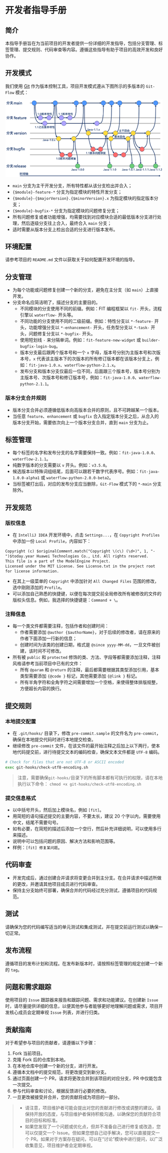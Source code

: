 # 开发者指导手册

## 简介

本指导手册旨在为当前项目的开发者提供一份详细的开发指导，包括分支管理、标签管理、提交规则、代码审查等内容。遵循这些指导有助于项目的高效开发和良好协作。

## 开发模式

我们使用 [Git](https://git-scm.com/) 作为版本控制工具，项目开发模式遵从下图所示的多版本的 `Git-Flow` 模式：

![image](docs/resources/git-flow.png)

- `main` 分支为主干开发分支，所有特性都从该分支检出并合入；
- `{$module}-feature-*` 分支为指定模块的特性开发分支；
- `{$module}-{$majorVersion}.{$minorVersion}.x` 为指定模块的指定版本分支；
- `{$module}-bugfix-*` 分支为指定模块的问题修复分支；
- 所有问题修复或者功能增强，均需要找到对应模块合适的最低版本分支进行处理，然后逐级分支往上合入，最终合入 `main` 分支；
- 适时需要从版本分支上检出合适的分支进行版本发布。

## 环境配置

请参考项目的 `README.md` 文件以获取关于如何配置开发环境的指导。

## 分支管理

- 为每个功能或问题修复创建一个新的分支，避免在主分支（如 `main`）上直接开发。
- 分支命名应简洁明了，描述分支的主要目的。
  - 不同模块的分支使用不同的前缀。例如：FIT 编程框架以 `fit-` 开头，流程引擎以 `waterflow-` 开头等。
  - 不同功能的分支使用不同的二级前缀。例如：特性分支以 `*-feature-` 开头，功能增强分支以 `*-enhancement-` 开头，任务型分支以 `*-task-` 开头，问题修复分支以 `*-bugfix-` 开头。
  - 使用短划线 `-` 来分隔单词。例如：`fit-feature-new-widget` 或 `builder-bugfix-login-bug`。
  - 版本分支最后跟两个版本号和一个 `x` 字母，版本号分别为主版本号和次版本号，`x` 代表该主版本下的次版本的所有修订版本都在该版本分支上，例如：`fit-java-1.0.x`、`waterflow-python-2.1.x`。
  - 发布分支和版本分支仅最后一位不同，后面跟三个版本号，版本号分别为主版本号、次版本号和修订版本号，例如：`fit-java-1.0.0`、`waterflow-python-2.1.1`。

### 版本分支合并规则

- 版本分支合并必须遵循低版本向高版本合并的原则，且不可跨越某一个版本。
- 当任意 `feature`、`enhancement` 或 `bugfix` 合入指定版本分支之后，从合入的版本分支开始，需要依次向上一个版本分支合并，直到 `main` 分支为止。

## 标签管理

- 每个标签的名字和发布分支的名字需要保持一致。例如：`fit-java-1.0.0`、`waterflow-2.1.1`。
- 纯数字版本的分支需要以 `v` 开头。例如：`v3.5.0`。
- 候选版本以特殊词组结尾，后面可以跟若干数字代表序号。例如：`fit-java-1.0.0-alpha1` 或 `waterflow-python-2.0.0-beta2`。
- 当标签被打出后，对应的发布分支应当删除，`Git-Flow` 模式下的 `*-main` 分支除外。

## 开发规范

### 版权信息

- 在 `IntelliJ IDEA` 开发环境中，点击 `Settings...`，在 `Copyright Profiles` 中添加一份 `Local Profile`，内容如下：

``` text
Copyright (c) $originalComment.match("Copyright \(c\) (\d+)", 1, "-")$today.year Huawei Technologies Co., Ltd. All rights reserved.
This file is a part of the ModelEngine Project.
Licensed under the MIT License. See License.txt in the project root for license information.
```

- 在其上一级菜单的 `Copyright` 中添加针对 `All Changed Files` 范围的修改，选中刚刚添加的 `Profile`。
- 可以添加自己熟悉的快捷键，以便在每次提交前全局修改所有被修改的文件的版权头信息。例如，我选择的快捷键是：`Command + \`。

### 注释信息

- 每一个类文件都需要注释，包括作者和创建时间：
  - 作者需要添加 `@author {$authorName}`，对于后续的修改者，请在原来的作者下面添加一行新的信息；
  - 创建时间为该类的创建日期，格式是 `@since yyyy-MM-dd`，一旦文件被创建，该时间不可修改。
- 所有被 `public` 和 `protected` 修饰的类、方法、字段等都需要添加注释，注释风格请参考当前项目中已有的文件：
  - 所有 `@param` 和 `@return` 的注释，最后都需要根据其类型添加引用，基本类型需要添加 `{@code }` 标记，其他需要添加 `{@link }` 标记。
  - 所有半角字符和全角字符之间需要增加一个空格，来使得整体排版规整，方便超长内容的换行。

## 提交规则

### 本地提交配置

- 在 `.git/hooks/` 目录下，修改 `pre-commit.sample` 的文件名为 `pre-commit`，确保在本地提交代码时进行本地提交检查。
- 继续修改 `pre-commit` 文件，在该文件的最开始注释之后加上以下两行，使本地代码提交前，进行待提交文本的编码检查，确保文本文件都是 `UTF-8` 编码。

``` bash
# Check for files that are not UTF-8 or ASCII encoded
exec git-hooks/check-utf8-encoding.sh
```

> 注意，需要确保`git-hooks/`目录下的所有脚本都有可执行的权限，请在本地执行以下命令：
> `chmod +x git-hooks/check-utf8-encoding.sh`

### 提交信息格式

- 以中括号开头，然后加上模块名，例如 `[fit]`。
- 用简短的语句描述提交的主要内容，不要太长，建议 20 个字以内，需要使用中文，结尾不需要句号。
- 如有必要，在简短的描述后添加一个空行，然后补充详细说明，可以使用多行来描述。
- 说明中可以包括问题的原因、解决方法和影响范围等。
- 样例：`[fit] 修复某问题`。

## 代码审查

- 开发完成后，通过创建合并请求将变更合并到主分支。在合并请求中描述所做的更改，并邀请其他项目成员进行代码审查。
- 保持主分支始终可部署，确保合并的代码经过充分测试，遵循项目的代码规范。

## 测试

请确保为您的代码编写适当的单元测试和集成测试，并在提交前运行测试以确保一切正常。

## 发布流程

遵循项目的发布计划和流程。在发布新版本时，请按照标签管理的规定创建一个新的 `tag`。

## 问题和需求跟踪

使用项目的 `Issue` 跟踪器来报告和跟踪问题、需求和功能建议。在创建新 `Issue` 时，请尽量提供详细的信息，以便其他参与者能够更好地理解问题或需求，项目开发核心成员会定期审视 `Issue` 列表，并进行归类。

## 贡献指南

对于希望参与项目的贡献者，请遵循以下步骤：

1. Fork 当前项目。
2. 克隆 Fork 后的仓库到本地。
3. 在本地仓库中创建一个新的分支，进行开发。
4. 遵循本文档中的提交规范，将更改提交到新分支。
5. 通过页面创建一个 PR，请求将更改合并到该项目的对应分支，PR 中仅能包含一次提交。
6. 参与代码审查和讨论，根据反馈进行必要的修改。
7. 一旦更改被接受并合并，您的贡献将成为项目的一部分。

> - 请注意，项目维护者可能会提出对您的贡献进行修改或调整的建议。请保持开放的态度，与项目维护者保持积极沟通，以确保您的贡献符合项目的目标和标准。
> - 如果您发现了一个问题或优化点，但并不准备自己进行修复或改造，您可以仅提交一个 Issue。但如果您想自己动手解决，您可以直接提交一个 PR。如果对于方案存在疑问，可以在“讨论”模块中进行提问，以广泛收集意见，项目维护者会定期审视。
